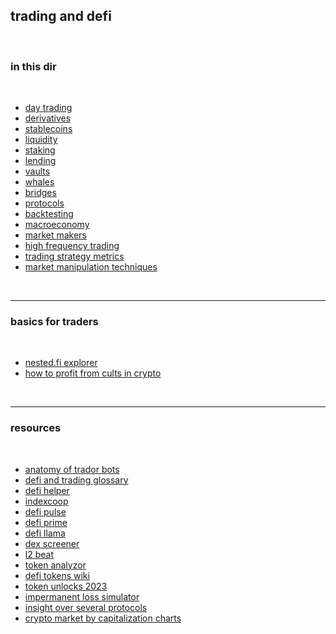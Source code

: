 ## trading and defi 


<br>

### in this dir

<br>




* [day trading](day-trading)
* [derivatives](derivatives)
* [stablecoins](stablecoins)
* [liquidity](liquidity)
* [staking](staking)
* [lending](lending)
* [vaults](vaults)
* [whales](whales)
* [bridges](bridges)
* [protocols](protocols)
* [backtesting](backtesting)
* [macroeconomy](macroeconomy)
* [market makers](market_makers)
* [high frequency trading](high_frequency)
* [trading strategy metrics](strategy_metrics)
* [market manipulation techniques](market_manipulation)

<br>

---

### basics for traders

<br>

* [nested.fi explorer](https://app.nested.fi/explorer)
* [how to profit from cults in crypto](https://twitter.com/TyrogueD/status/1630331151515615232)


<br>

---


### resources

<br>


* [anatomy of trador bots](https://github.com/go-outside-labs/mev-toolkit/blob/main/MEV_searchers/bots/tradors.md)
* [defi and trading glossary](https://docs.cyph3rs.xyz/resources/defi-and-mev-glossary)
* [defi helper](https://app.defihelper.io/protocols?filter=All)
* [indexcoop](https://indexcoop.com/)
* [defi pulse](https://www.defipulse.com/)
* [defi prime](https://defiprime.com/)
* [defi llama](https://defillama.com/)
* [dex screener](https://dexscreener.com/)
* [l2 beat](https://l2beat.com/scaling/tvl/)
* [token analyzor](https://dune.com/defimochi/token-god-mode)
* [defi tokens wiki](https://github.com/defi-wikis/defi-tokens-wiki)
* [token unlocks 2023](https://twitter.com/karl_0x/status/1605832705848971264)
* [impermanent loss simulator](https://baller.netlify.app/)
* [insight over several protocols](https://defi-mochi.notion.site/d2cf08cb79254dcf8f30e08cc38761f4?v=81df8226157849ee94a1c859c1e13329)
* [crypto market by capitalization charts](https://cryptomarketpool.com/crypto-market-charts/)
